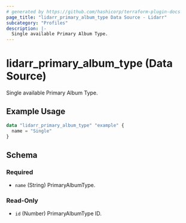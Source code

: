 ```yaml
---
# generated by https://github.com/hashicorp/terraform-plugin-docs
page_title: "lidarr_primary_album_type Data Source - Lidarr"
subcategory: "Profiles"
description: |-
  Single available Primary Album Type.
---
```


# lidarr_primary_album_type (Data Source)

<!-- subcategory:Profiles -->
Single available Primary Album Type.

## Example Usage

```terraform
data "lidarr_primary_album_type" "example" {
  name = "Single"
}
```

<!-- schema generated by tfplugindocs -->
## Schema

### Required

- `name` (String) PrimaryAlbumType.

### Read-Only

- `id` (Number) PrimaryAlbumType ID.
